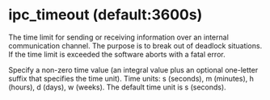 # ipc_timeout (default:3600s) 


The time limit for sending or receiving information over an internal
communication channel.  The purpose is to break out of deadlock
situations. If the time limit is exceeded the software aborts with a
fatal error.


 Specify a non-zero time value (an integral value plus an optional
one-letter suffix that specifies the time unit).  Time units: s
(seconds), m (minutes), h (hours), d (days), w (weeks).
The default time unit is s (seconds).  


